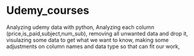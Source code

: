 # Udemy_courses
Analyzing udemy data with python,
Analyzing each column (price,is_paid,subject,num_sub),
removing all unwanted data and drop it,
visulazing some data to get what we want to know,
making some adjustments on column names and data type so that can fit our work, 


